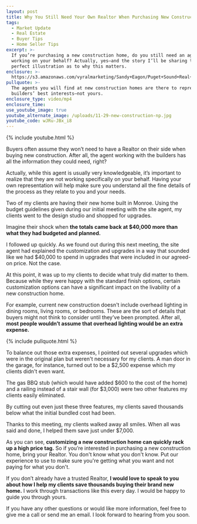 ```yaml
---
layout: post
title: Why You Still Need Your Own Realtor When Purchasing New Construction
tags:
  - Market Update
  - Real Estate
  - Buyer Tips
  - Home Seller Tips
excerpt: >-
  If you’re purchasing a new construction home, do you still need an agent
  working on your behalf? Actually, yes—and the story I’ll be sharing today is a
  perfect illustration as to why this matters.
enclosure: >-
  https://s3.amazonaws.com/vyralmarketing/Sandy+Eagon/Puget+Sound+Real+Estate+Agent-+Dont+Buy+a+New+Construction+Home+Without+a+Realtor+(1).mp4
pullquote: >-
  The agents you will find at new construction homes are there to represent the
  builders’ best interests—not yours.
enclosure_type: video/mp4
enclosure_time:
use_youtube_image: true
youtube_alternate_image: /uploads/11-29-new-construction-np.jpg
youtube_code: wJRu-JBx_i8
---
```


{% include youtube.html %}

Buyers often assume they won’t need to have a Realtor on their side when buying new construction. After all, the agent working with the builders has all the information they could need, right?

Actually, while this agent is usually very knowledgeable, it’s important to realize that they are not working specifically on your behalf. Having your own representation will help make sure you understand all the fine details of the process as they relate to you and your needs.

Two of my clients are having their new home built in Monroe. Using the budget guidelines given during our initial meeting with the site agent, my clients went to the design studio and shopped for upgrades.

Imagine their shock when **the totals came back at $40,000 more than what they had budgeted and planned.**

I followed up quickly. As we found out during this next meeting, the site agent had explained the customization and upgrades in a way that sounded like we had $40,000 to spend in upgrades that were included in our agreed-on price. Not the case.

At this point, it was up to my clients to decide what truly did matter to them. Because while they were happy with the standard finish options, certain customization options can have a significant impact on the livability of a new construction home.  

For example, current new construction doesn't include overhead lighting in dining rooms, living rooms, or bedrooms. These are the sort of details that buyers might not think to consider until they’ve been prompted. After all, **most people wouldn’t assume that overhead lighting would be an extra expense.**

{% include pullquote.html %}

To balance out those extra expenses, I pointed out several upgrades which were in the original plan but weren't necessary for my clients. A man door in the garage, for instance, turned out to be a $2,500 expense which my clients didn't even want.

The gas BBQ stub (which would have added $600 to the cost of the home) and a railing instead of a stair wall (for $3,000) were two other features my clients easily eliminated.

By cutting out even just these three features, my clients saved thousands below what the initial bundled cost had been.

Thanks to this meeting, my clients walked away all smiles. When all was said and done, I helped them save just under $7,000.  

As you can see, **customizing a new construction home can quickly rack up a high price tag.** So if you’re interested in purchasing a new construction home, bring your Realtor. You don't know what you don't know. Put our experience to use to make sure you're getting what you want and not paying for what you don't.

If you don’t already have a trusted Realtor, **I would love to speak to you about how I help my clients save thousands buying their brand new home.** I work through transactions like this every day. I would be happy to guide you through yours.

If you have any other questions or would like more information, feel free to give me a call or send me an email. I look forward to hearing from you soon.